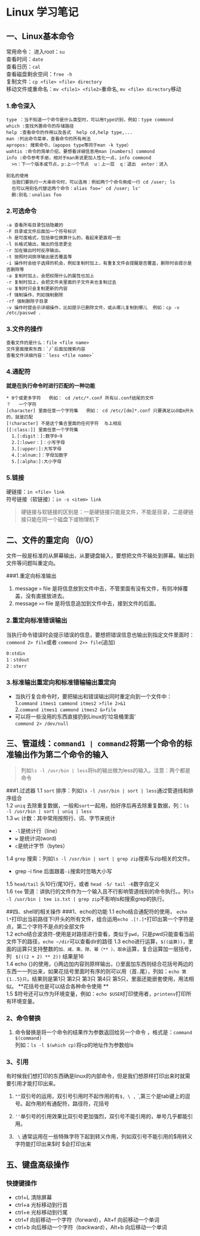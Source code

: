 # Linux 学习笔记

## 一、Linux基本命令
常用命令：
进入root：`su`  
查看时间：`date`  
查看日历：`cal`   
查看磁盘剩余空间：`free -h`  
复制文件：`cp <file> <file> directory`   
移动文件或重命名：`mv <file1> <file2>`重命名,  `mv <file> directory`移动
### 1.命令深入
```
type ：当不知道一个命令是什么类型时，可以用type识别，例如：type commond  
which :查找外置命令的存储路径  
help :查看命令的作用以及各式  help cd,help type,...
man :列出命令菜单，查看命令的所有用法  
apropos: 搜索命令，（apopos type等同于man -k type）  
wahtis :命令的简单介绍，要想看详细信息用man [numbers] commond  
info :命令参考手册，相对于man来说更加人性化一点，info commond  
  >n：下一个版本或节点，p:上一个节点  u：上一层  q：退出  enter：进入

别名的使用
  当我们要执行一大串命令时，可以连用：例如两个个命令用成一行 cd /user; ls  
  也可以用别名代替这两个命令：alias foo=' cd /user; ls'   
  删:别名：unalias foo 
```

### 2.可选命令
```
-a 查看所有目录包括隐藏的
-F 目录或文件后面加一个符号标识
-h 是可度格式，包括单位换算什么的，看起来更直观一些
-l 长格式输出，输出的信息更全
-r 加在输出时时反序输出。
-t 按照时间排序输出是否覆盖等
-i 操作时会给于选择的机会，例如复制时加上，有重复文件会提醒是否覆盖，删除时会提示是否删除等
-a 复制时加上，会把权限什么的属性也加上	
-r 复制时加上，会把文件夹里面的子文件夹也复制过去
-u 复制时只会复制更新的内容
-f 强制操作，列如强制删除
-rf 强制删除子目录
-v 操作时提会示详细操作，比如提示已删除文件，或从哪儿复制到哪儿  例如：cp -v /etc/passwd .
```

### 3.文件的操作
```
查看文件的是什么：file <file name>
文件里面搜索东西：`/`后面加搜索内容
查看文件详细内容：`less <file name>`
```
### 4.通配符
**就是在执行命令时进行匹配的一种功能**
```
* 0个或更多字符   例如： cd /etc/*.conf 所有以.conf结尾的文件
？   一个字符
[character] 里面任意一个字符集   例如： cd /etc/[dm]*.conf 只要满足以d或m开头的，就是匹配 
[!character] 不是这个集合里面的任何字符  与上相反
[[:class:]] 里面任意一个字符集
  1.[:digit：]:数字0~9
  2.[:lower：]：小写字母
  3.[:upper:]:大写字母
  4.[:alnum:]：字母加数字
  5.[:alpha:]:大小字母
```
### 5.链接
硬链接：`in <file> link`   
符号链接（软链接）：`in -s <item> link`
   >硬链接与软链接的区别是：一是硬链接只能是文件，不能是目录，二是硬链接只能在同一个磁盘下或物理机下


## 二、文件的重定向 （I/O）
文件一般是标准的从屏幕输出，从要键盘输入，要想把文件不输处到屏幕。输出到文件等问题叫重定向。

###1.重定向标准输出

1.  message `>` file 是将信息放到文件中去，不管里面有没有文件，有则冲掉覆盖，没有直接放进去。   
2.  message `>>` file 是将信息追加到文件中去，接到文件的后面。

### 2.重定向标准错误输出
当执行命令错误时会提示错误的信息，要想把错误信息也输出到指定文件里面时：  
`commond 2> file`或者 `commond 2>> file`(追加)
```
0:stdin
1：stdout
2：sterr
```

### 3.标准输出重定向和标准错输输出重定向

-  当执行复合命令时，要把输出和错误输出同时重定向到一个文件中：  
  1.`command itmes1 cammond itmes2 >file 2>&1`  
  2.`command itmes1 cammond itmes2 &>file` 
-  可以将一些没用的东西直接扔到Linux的‘垃圾桶里面’  
`commond 2> /dev/null`
 
## 三、管道线：`command1 | command2`将第一个命令的标准输出作为第二个命令的输入
>列如`ls -l /usr/bin | less`将ls的输出做为less的输入。注意：两个都是命令


###1.过滤器
1.1 `sort` 排序：列如`ls -l /usr/bin | sort | less`通过管道线和排序组合  
1.2 `uniq` 去除重复数据，一般和`sort`一起用，拍好序后再去除重复数据，列：`ls -l /usr/bin | sort | uniq | less`  
1.3 `wc` 计数：其中常用按照行、词、字节来统计  
-  `-l`是统计行（line）  
-  `w` 是统计词(word)  
-  `c`是统计字节（bytes）  

1.4 `grep` 搜索：列如`ls -l /usr/bin | sort | grep zip`搜索与zip相关的文件。  
  - grep -i fine 后面跟着`-i`搜索时忽略大小写   
   
1.5 `head/tail` 头10行/尾10行，或者 `head -5/ tail -6`数字自定义  
1.6 `tee` 管道：讲执行的文件作为一个输入且不行影响管道线别的命令执行。。列`ls -l /usr/bin | tee is.txt | grep zip`不影响ls和搜索grep的执行。

##四、shell的相关操作
###1、echo的功能
1.1 echo结合通配符的使用， `echo l*`打印出当前路径下l开头的所有文件，组合运用`echo .[!.]*`打印出第一个字符是点，第二个字符不是点的全部文件  
1.2 echo结合波浪符`~`使用是对路径进行查看，类似于`pwd`，只是pwd只能查看当前文件下的路径，`echo ~/dir`可以查看dir的路径
1.3 echo进行运算，`$((运算))`，里面的运算只支持整数的`加、减、乘、除、幂（** ）、取余`运算，复合运算加一层括号，列 ` $(((2 + 2) ** 2))` 结果是16  
1.4 echo {}的使用，{}两边加内容则原样输出，{}里面加东西则结合花括号两边的东西一一列出来，如果花括号里面时有序的则可以用（首..尾），列如：`echo 第{1..5}只`，结果则是第1只 第2只 第3只 第4只 第5只，里面还能嵌套使用，用法相似。  **花括号也是可以结合各种命令使用 **  
1.5 $符号还可以作为环境变量，例如：`echo $USER`打印使用者，`printenv`打印所有环境变量。

### 2、命令替换

1. 命令替换是将一个命令的结果作为参数返回给另一个命令 ，格式是：`command $(command)`  
列如：`ls -l $(which cp)`将cp的地址作为参数给ls

### 3、引用
有时候我们想打印的东西确是linux的内部命令，但是我们想原样打印出来时就需要引用才能打印出来。
  
1. `""`双引号的运用，双引号引用时不起作用的有`$, \ ,` `,第三个是tab键上的逗号。起作用的有通配符，路径符，花括号    

2. `''`单引号的引用效果比双引号更加强烈，双引号不能引用的，单号几乎都能引用。    

3. ` \` 通常运用在一些特殊字符下起到转义作用，列如双引号不能引用的$用转义字符能打印出来\$时 $会打印出来


## 五、键盘高级操作
### 快捷键操作
- ctrl+L 清除屏幕
- ctrl+a 光标移动到行首  
- ctrl+e 光标移动到行尾
- ctrl+f 向前移动一个字符（forward），Alt+f 向前移动一个单词
- ctrl+b 向后移动一个字符（backward），Alt+b 向后移动一个单词







































